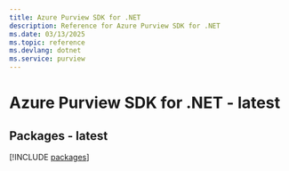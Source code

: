```yaml
---
title: Azure Purview SDK for .NET
description: Reference for Azure Purview SDK for .NET
ms.date: 03/13/2025
ms.topic: reference
ms.devlang: dotnet
ms.service: purview
---
```

# Azure Purview SDK for .NET - latest
## Packages - latest
[!INCLUDE [packages](purview-index.md)]